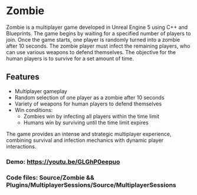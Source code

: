 # Zombie

Zombie is a multiplayer game developed in Unreal Engine 5 using C++ and Blueprints. The game begins by waiting for a specified number of players to join. Once the game starts, one player is randomly turned into a zombie after 10 seconds. The zombie player must infect the remaining players, who can use various weapons to defend themselves. The objective for the human players is to survive for a set amount of time.

## Features
- Multiplayer gameplay
- Random selection of one player as a zombie after 10 seconds
- Variety of weapons for human players to defend themselves
- Win conditions:
  - Zombies win by infecting all players within the time limit
  - Humans win by surviving until the time limit expires

The game provides an intense and strategic multiplayer experience, combining survival and infection mechanics with dynamic player interactions.

### Demo: https://youtu.be/GLGhP0eepuo
### Code files: Source/Zombie && Plugins/MultiplayerSessions/Source/MultiplayerSessions
